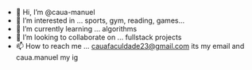 - 👋 Hi, I’m @caua-manuel
- 👀 I’m interested in ... sports, gym, reading, games...
- 🌱 I’m currently learning ... algorithms
- 💞️ I’m looking to collaborate on ... fullstack projects 
- 📫 How to reach me ... cauafaculdade23@gmail.com its my email and caua.manuel my ig

<!---
caua-manuel/caua-manuel is a ✨ special ✨ repository because its `README.md` (this file) appears on your GitHub profile.
You can click the Preview link to take a look at your changes.
--->
